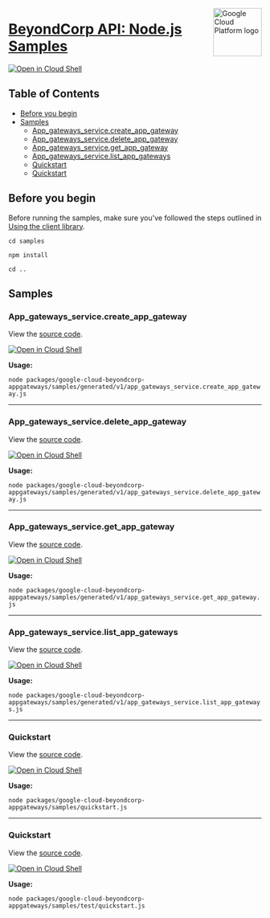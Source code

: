 [//]: # "This README.md file is auto-generated, all changes to this file will be lost."
[//]: # "To regenerate it, use `python -m synthtool`."
<img src="https://avatars2.githubusercontent.com/u/2810941?v=3&s=96" alt="Google Cloud Platform logo" title="Google Cloud Platform" align="right" height="96" width="96"/>

# [BeyondCorp API: Node.js Samples](https://github.com/googleapis/google-cloud-node)

[![Open in Cloud Shell][shell_img]][shell_link]



## Table of Contents

* [Before you begin](#before-you-begin)
* [Samples](#samples)
  * [App_gateways_service.create_app_gateway](#app_gateways_service.create_app_gateway)
  * [App_gateways_service.delete_app_gateway](#app_gateways_service.delete_app_gateway)
  * [App_gateways_service.get_app_gateway](#app_gateways_service.get_app_gateway)
  * [App_gateways_service.list_app_gateways](#app_gateways_service.list_app_gateways)
  * [Quickstart](#quickstart)
  * [Quickstart](#quickstart)

## Before you begin

Before running the samples, make sure you've followed the steps outlined in
[Using the client library](https://github.com/googleapis/google-cloud-node#using-the-client-library).

`cd samples`

`npm install`

`cd ..`

## Samples



### App_gateways_service.create_app_gateway

View the [source code](https://github.com/googleapis/google-cloud-node/blob/master/packages/google-cloud-beyondcorp-appgateways/samples/generated/v1/app_gateways_service.create_app_gateway.js).

[![Open in Cloud Shell][shell_img]](https://console.cloud.google.com/cloudshell/open?git_repo=https://github.com/googleapis/google-cloud-node&page=editor&open_in_editor=packages/google-cloud-beyondcorp-appgateways/samples/generated/v1/app_gateways_service.create_app_gateway.js,samples/README.md)

__Usage:__


`node packages/google-cloud-beyondcorp-appgateways/samples/generated/v1/app_gateways_service.create_app_gateway.js`


-----




### App_gateways_service.delete_app_gateway

View the [source code](https://github.com/googleapis/google-cloud-node/blob/master/packages/google-cloud-beyondcorp-appgateways/samples/generated/v1/app_gateways_service.delete_app_gateway.js).

[![Open in Cloud Shell][shell_img]](https://console.cloud.google.com/cloudshell/open?git_repo=https://github.com/googleapis/google-cloud-node&page=editor&open_in_editor=packages/google-cloud-beyondcorp-appgateways/samples/generated/v1/app_gateways_service.delete_app_gateway.js,samples/README.md)

__Usage:__


`node packages/google-cloud-beyondcorp-appgateways/samples/generated/v1/app_gateways_service.delete_app_gateway.js`


-----




### App_gateways_service.get_app_gateway

View the [source code](https://github.com/googleapis/google-cloud-node/blob/master/packages/google-cloud-beyondcorp-appgateways/samples/generated/v1/app_gateways_service.get_app_gateway.js).

[![Open in Cloud Shell][shell_img]](https://console.cloud.google.com/cloudshell/open?git_repo=https://github.com/googleapis/google-cloud-node&page=editor&open_in_editor=packages/google-cloud-beyondcorp-appgateways/samples/generated/v1/app_gateways_service.get_app_gateway.js,samples/README.md)

__Usage:__


`node packages/google-cloud-beyondcorp-appgateways/samples/generated/v1/app_gateways_service.get_app_gateway.js`


-----




### App_gateways_service.list_app_gateways

View the [source code](https://github.com/googleapis/google-cloud-node/blob/master/packages/google-cloud-beyondcorp-appgateways/samples/generated/v1/app_gateways_service.list_app_gateways.js).

[![Open in Cloud Shell][shell_img]](https://console.cloud.google.com/cloudshell/open?git_repo=https://github.com/googleapis/google-cloud-node&page=editor&open_in_editor=packages/google-cloud-beyondcorp-appgateways/samples/generated/v1/app_gateways_service.list_app_gateways.js,samples/README.md)

__Usage:__


`node packages/google-cloud-beyondcorp-appgateways/samples/generated/v1/app_gateways_service.list_app_gateways.js`


-----




### Quickstart

View the [source code](https://github.com/googleapis/google-cloud-node/blob/master/packages/google-cloud-beyondcorp-appgateways/samples/quickstart.js).

[![Open in Cloud Shell][shell_img]](https://console.cloud.google.com/cloudshell/open?git_repo=https://github.com/googleapis/google-cloud-node&page=editor&open_in_editor=packages/google-cloud-beyondcorp-appgateways/samples/quickstart.js,samples/README.md)

__Usage:__


`node packages/google-cloud-beyondcorp-appgateways/samples/quickstart.js`


-----




### Quickstart

View the [source code](https://github.com/googleapis/google-cloud-node/blob/master/packages/google-cloud-beyondcorp-appgateways/samples/test/quickstart.js).

[![Open in Cloud Shell][shell_img]](https://console.cloud.google.com/cloudshell/open?git_repo=https://github.com/googleapis/google-cloud-node&page=editor&open_in_editor=packages/google-cloud-beyondcorp-appgateways/samples/test/quickstart.js,samples/README.md)

__Usage:__


`node packages/google-cloud-beyondcorp-appgateways/samples/test/quickstart.js`






[shell_img]: https://gstatic.com/cloudssh/images/open-btn.png
[shell_link]: https://console.cloud.google.com/cloudshell/open?git_repo=https://github.com/googleapis/google-cloud-node&page=editor&open_in_editor=samples/README.md
[product-docs]: https://cloud.google.com/beyondcorp
